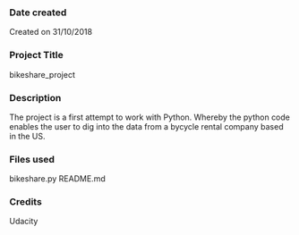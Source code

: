 ### Date created
Created on 31/10/2018

### Project Title
bikeshare_project

### Description
The project is a first attempt to work with Python.
Whereby the python code enables the user to dig into the data from a bycycle rental company based in the US.

### Files used
bikeshare.py
README.md

### Credits
Udacity

